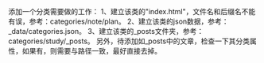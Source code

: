 添加一个分类需要做的工作：
1、建立该类的"index.html"，文件名和后缀名不能有误，参考：categories/note/plan。
2、建立该类的json数据，参考：_data/categories.json。
3、建立该类的_posts文件夹，参考：categories/study/_posts。
另外，待添加如_posts中的文章，检查一下其分类属性，如果有，则需要与路径一致，最好直接去掉。
